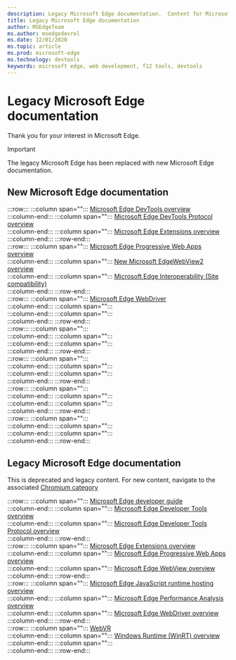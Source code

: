 ```yaml
---
description: Legacy Microsoft Edge documentation.  Content for Microsoft Edge (edgeHTML).
title: Legacy Microsoft Edge documentation
author: MSEdgeTeam
ms.author: msedgedevrel
ms.date: 12/01/2020
ms.topic: article
ms.prod: microsoft-edge
ms.technology: devtools
keywords: microsoft edge, web development, f12 tools, devtools
---
```

# Legacy Microsoft Edge documentation  

Thank you for your interest in Microsoft Edge.  

> [!IMPORTANT]
> The legacy Microsoft Edge has been replaced with new Microsoft Edge documentation.  

## New Microsoft Edge documentation  

:::row:::
   :::column span="":::
      [Microsoft Edge DevTools overview][DevtoolsGuideChromiumMain]  
   :::column-end:::
   :::column span="":::
      [Microsoft Edge DevTools Protocol overview][DevtoolsProtocolChromiumMain]  
   :::column-end:::
   :::column span="":::
      [Microsoft Edge Extensions overview][ExtensionsChromiumIndex]  
   :::column-end:::
:::row-end:::  
:::row:::
   :::column span="":::
      [Microsoft Edge Progressive Web Apps overview][ProgressiveWebAppsChromiumIndex]  
   :::column-end:::
   :::column span="":::
      [New Microsoft EdgeWebView2 overview][Webview2Index]  
   :::column-end:::
   :::column span="":::
      [Microsoft Edge Interoperability (Site compatibility)][WebPlatformSiteImpactingChanges]  
   :::column-end:::
:::row-end:::  
:::row:::
   :::column span="":::
      [Microsoft Edge WebDriver][WebdriverChromiumIndex]  
   :::column-end:::
   :::column span="":::
      &nbsp;  
   :::column-end:::
   :::column span="":::
      &nbsp;  
   :::column-end:::
:::row-end:::  
:::row:::
   :::column span="":::
      &nbsp;  
   :::column-end:::
   :::column span="":::
      &nbsp;  
   :::column-end:::
   :::column span="":::
      &nbsp;  
   :::column-end:::
:::row-end:::  
:::row:::
   :::column span="":::
      &nbsp;  
   :::column-end:::
   :::column span="":::
      &nbsp;  
   :::column-end:::
   :::column span="":::
      &nbsp;  
   :::column-end:::
:::row-end:::  
:::row:::
   :::column span="":::
      &nbsp;  
   :::column-end:::
   :::column span="":::
      &nbsp;  
   :::column-end:::
   :::column span="":::
      &nbsp;  
   :::column-end:::
:::row-end:::  
:::row:::
   :::column span="":::
      &nbsp;  
   :::column-end:::
   :::column span="":::
      &nbsp;  
   :::column-end:::
   :::column span="":::
      &nbsp;  
   :::column-end:::
:::row-end:::  

## Legacy Microsoft Edge documentation  

This is deprecated and legacy content.  For new content, navigate to the associated [Chromium category](#new-microsoft-edge-documentation)  

:::row:::
   :::column span="":::
      [Microsoft Edge developer guide][EdgehtmlDevGuideIndex]  
   :::column-end:::
   :::column span="":::
      [Microsoft Edge Developer Tools overview][EdgehtmlDevtoolsGuideIndex]  
   :::column-end:::
   :::column span="":::
      [Microsoft Edge Developer Tools Protocol overview][EdgehtmlDevtoolsProtocolIndex]  
   :::column-end:::
:::row-end:::  
:::row:::
   :::column span="":::
      [Microsoft Edge Extensions overview][EdgehtmlExtensionsIndex]  
   :::column-end:::
   :::column span="":::
      [Microsoft Edge Progressive Web Apps overview][EdgehtmlProgressiveWebAppsIndex]  
   :::column-end:::
   :::column span="":::
      [Microsoft Edge WebView overview][EdgehtmlHostingWebviewIndex]  
   :::column-end:::
:::row-end:::  
:::row:::
   :::column span="":::
      [Microsoft Edge JavaScript runtime hosting overview][EdgehtmlHostingJavascriptRuntimeHostingIndex]  
   :::column-end:::
   :::column span="":::
      [Microsoft Edge Performance Analysis overview][EdgehtmlPerformanceAnalysisIndex]  
   :::column-end:::
   :::column span="":::
      [Microsoft Edge WebDriver overview][EdgehtmlWebdriverIndex]  
   :::column-end:::
:::row-end:::  
:::row:::
   :::column span="":::
      [WebVR][WebvrIndex]  
   :::column-end:::
   :::column span="":::
      [Windows Runtime (WinRT) overview][EdgehtmlWindowsRuntimeIndex]  
   :::column-end:::
   :::column span="":::
      &nbsp;  
   :::column-end:::
:::row-end:::  

<!-- links -->  

[DevtoolsGuideChromiumMain]: ../devtools-guide-chromium/index.md "Microsoft Edge (Chromium) Developer Tools overview | Microsoft Docs"  
[DevtoolsProtocolChromiumMain]: ../devtools-protocol-chromium/index.md "Microsoft Edge (Chromium) DevTools Protocol overview | Microsoft Docs"  
[EdgehtmlDevGuideIndex]: ./dev-guide/index.md "Microsoft Edge Developer Guide | Microsoft Docs"  
[EdgehtmlDevtoolsGuideIndex]: ./devtools-guide/index.md "Microsoft Edge (EdgeHTML) Developer Tools | Microsoft Docs"  
[EdgehtmlDevtoolsProtocolIndex]: ./devtools-protocol/index.md "Microsoft Edge (EdgeHTML) DevTools Protocol | Microsoft Docs"  
[EdgehtmlExtensionsIndex]: ./extensions/index.md "Microsoft Edge (EdgeHTML) extensions | Microsoft Docs"  
[EdgehtmlProgressiveWebAppsIndex]: ./progressive-web-apps/index.md "Progressive Web Apps (EdgeHTML) on Windows | Microsoft Docs"  
[EdgehtmlHostingWebviewIndex]: ./hosting/webview/index.md "WebView (EdgeHTML) for Windows 10 apps | Microsoft Docs"  
[EdgehtmlHostingJavascriptRuntimeHostingIndex]: ./hosting/javascript-runtime-hosting/index.md "JavaScript runtime hosting | Microsoft Docs"  
[EdgehtmlPerformanceAnalysisIndex]: ./performance-analysis/index.md "Performance Analysis | Microsoft Docs"  
[EdgehtmlWebdriverIndex]: ./webdriver/index.md "WebDriver (EdgeHTML) | Microsoft Docs"  
[EdgehtmlWindowsRuntimeIndex]: ./windows-runtime/index.md "Windows Runtime (WinRT) for JavaScript | Microsoft Docs"  
[ExtensionsChromiumIndex]: ../extensions-chromium/index.md "Microsoft Edge (Chromium) Extensions overview | Microsoft Docs"  
[ProgressiveWebAppsChromiumIndex]: ../progressive-web-apps-chromium/index.md "Progressive Web Apps on Windows overview | Microsoft Docs"  
[WebdriverChromiumIndex]: ../webdriver-chromium/index.md "Use WebDriver (Chromium) for test automation overview | Microsoft Docs"  
[WebPlatformSiteImpactingChanges]: ../web-platform/site-impacting-changes.md "Site compatibility-impacting changes coming to Microsoft Edge | Microsoft Docs"  
[Webview2Index]: ../webview2/index.md "Introduction to Microsoft Edge WebView2 | Microsoft Docs"  

[WebvrIndex]: /microsoft-edge/webvr/index "WebVR Developer's Guide | Microsoft Docs"  

